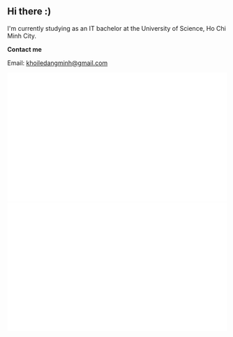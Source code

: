 ## Hi there :)
I'm currently studying as an IT bachelor at the University of Science, Ho Chi Minh City.

**Contact me**

Email: khoiledangminh@gmail.com

[![](https://raw.githubusercontent.com/KhoiLDM-luigi/KhoiLDM-luigi/master/generated/overview.svg#gh-light-mode-only)](https://github.com/jstrieb/github-stats)
[![](https://raw.githubusercontent.com/KhoiLDM-luigi/KhoiLDM-luigi/master/generated/languages.svg#gh-light-mode-only)](https://github.com/jstrieb/github-stats)
